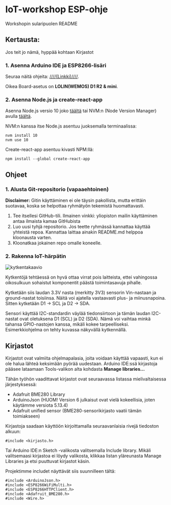 # IoT-workshop ESP-ohje
Workshopin sularipuolen README

## Kertausta:
Jos teit jo nämä, hyppää kohtaan Kirjastot

### 1. Asenna Arduino IDE ja ESP8266-lisäri

Seuraa näitä ohjeita: [////(Linkki)////](https://randomnerdtutorials.com/how-to-install-esp8266-board-arduino-ide/).

Oikea Board-asetus on **LOLIN(WEMOS) D1 R2 & mini**.

### 2. Asenna Node.js ja create-react-app

Asenna Node.js versio 10 joko [täältä](https://nodejs.org/) tai NVM:n (Node Version Manager) avulla 
[täältä](https://github.com/creationix/nvm).

NVM:n kanssa itse Node.js asentuu juoksemalla terminaalissa:
```
nvm install 10
nvm use 10
```

Create-react-app asentuu kivasti NPM:llä:
```
npm install --global create-react-app
```

## Ohjeet
### 1. Alusta Git-repositorio (vapaaehtoinen)

**Disclaimer:** Gitin käyttäminen ei ole täysin pakollista, mutta erittäin suotavaa, koska se helpottaa ryhmätyön
tekemistä huomattavasti.

1. Tee itsellesi GitHub-tili. Ilmainen vinkki: yliopiston mailin käyttäminen antaa ilmaista kamaa GitHubista
2. Luo uusi tyhjä repositorio. Jos teette ryhmässä kannattaa käyttää yhteistä repoa. Kannattaa laittaa ainakin 
README.md helppoa kloonausta varten.
3. Kloonatkaa jokainen repo omalle koneelle.

### 2. Rakenna IoT-härpätin

![kytkentakaavio](https://github.com/DigitKoodit/mikrokontrolleri-workshop/blob/master/schematic.png)

Kytkentöjä tehtäessä on hyvä ottaa virrat pois laitteista, ettei vahingossa oikosulkuun sohaistut komponentit päästä toimintasavuja pihalle. 

Kytketään siis laudan 3.3V nasta (merkitty 3V3) sensorin Vin-nastaan ja ground-nastat toisiinsa. Näitä voi ajatella vastaavasti plus- ja miinusnapoina. Sitten kytketään D1 -> SCL ja D2 -> SDA.

Sensori käyttää I2C-standardin väylää tiedonsiirtoon ja tämän laudan I2C-nastat ovat oletuksena D1 (SCL) ja D2 (SDA). Nämä voi vaihtaa minkä tahansa GPIO-nastojen kanssa, mikäli kokee tarpeelliseksi. Esimerkkiohjelma on tehty kuvassa näkyvällä kytkennällä.


## Kirjastot

Kirjastot ovat valmiita ohjelmapalasia, joita voidaan käyttää vapaasti, kun ei ole halua lähteä keksimään pyörää uudestaan. Arduino IDE:ssä kirjastoja pääsee lataamaan Tools-valikon alta kohdasta **Manage libraries...**

Tähän työhön vaadittavat kirjastot ovat seuraavassa listassa mielivaltaisessa järjestyksessä:

* Adafruit BME280 Library
* ArduinoJson (HUOM! Version 6 julkaisut ovat vielä kokeellisia, joten käytämme versiota 5.13.4)
* Adafruit unified sensor (BME280-sensorikirjasto vaatii tämän toimiakseen)

Kirjastoja saadaan käyttöön kirjoittamalla seuraavanlaisia rivejä tiedoston alkuun:
``` 
#include <kirjasto.h>
```

Tai Arduino IDE:n Sketch -valikosta valitsemalla Include library. Mikäli valitsemaasi kirjastoa ei löydy valikosta, klikkaa listan yläreunasta Manage Libraries ja etsi puuttuvat kirjastot käsin.

Projektimme includet näyttävät siis suunnilleen tältä:
```
#include <ArduinoJson.h>
#include <ESP8266WiFiMulti.h>
#include <ESP8266HTTPClient.h>
#include <Adafruit_BME280.h>
#include <Wire.h>
```

